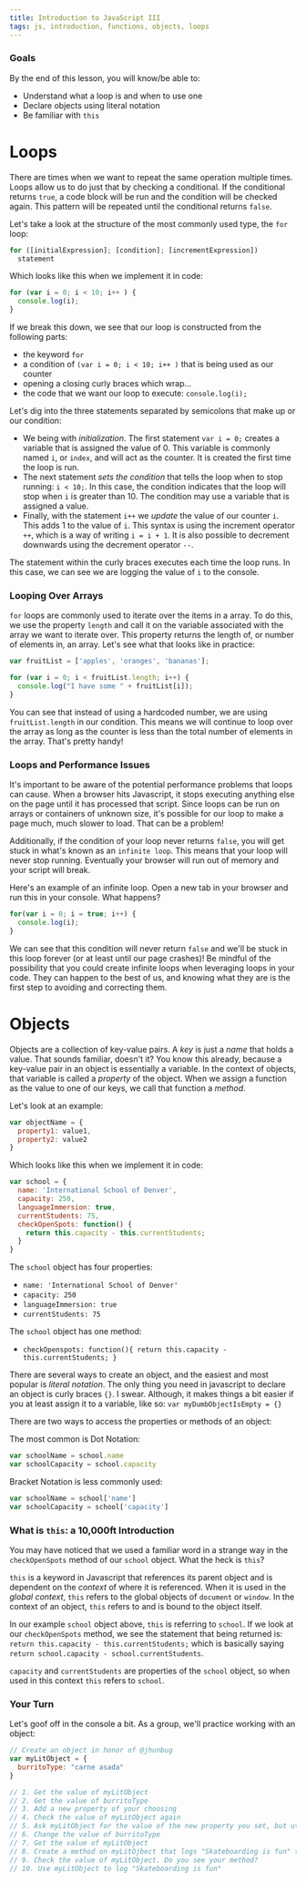 ```yaml
---
title: Introduction to JavaScript III
tags: js, introduction, functions, objects, loops
---
```

### Goals

By the end of this lesson, you will know/be able to:

* Understand what a loop is and when to use one
* Declare objects using literal notation
* Be familiar with `this`
<!-- * Understand more advanced usage of functions -->

# Loops
There are times when we want to repeat the same operation multiple times. Loops allow us to do just that by checking a conditional. If the conditional returns `true`, a code block will be run and the condition will be checked again. This pattern will be repeated until the conditional returns `false`.

Let's take a look at the structure of the most commonly used type, the `for` loop:

```js
for ([initialExpression]; [condition]; [incrementExpression])
  statement
```

Which looks like this when we implement it in code:

```js
for (var i = 0; i < 10; i++ ) {
  console.log(i);
}
```

If we break this down, we see that our loop is constructed from the following parts:

- the keyword `for`
- a condition of `(var i = 0; i < 10; i++ )` that is being used as our counter
- opening a closing curly braces which wrap...
- the code that we want our loop to execute: `console.log(i);`

Let's dig into the three statements separated by semicolons that make up or our condition:

- We being with _initialization_. The first statement `var i = 0;` creates a variable that is assigned the value of 0. This variable is commonly named `i`, or `index`, and will act as the counter. It is created the first time the loop is run.
- The next statement _sets the condition_ that tells the loop when to stop running: `i < 10;`. In this case, the condition indicates that the loop will stop when `i` is greater than 10. The condition may use a variable that is assigned a value.
- Finally, with the statement `i++` we _update_ the value of our counter `i`. This adds 1 to the value of `i`. This syntax is using the increment operator `++`, which is a way of writing `i = i + 1`. It is also possible to decrement downwards using the decrement operator `--`.

The statement within the curly braces executes each time the loop runs. In this case, we can see we are logging the value of `i` to the console.

### Looping Over Arrays
`for` loops are commonly used to iterate over the items in a array. To do this, we use the property `length` and call it on the variable associated with the array we want to iterate over. This property returns the length of, or number of elements in, an array. Let's see what that looks like in practice:

```js
var fruitList = ['apples', 'oranges', 'bananas'];

for (var i = 0; i < fruitList.length; i++) {
  console.log("I have some " + fruitList[i]);
}
```

You can see that instead of using a hardcoded number, we are using `fruitList.length` in our condition. This means we will continue to loop over the array as long as the counter is less than the total number of elements in the array. That's pretty handy!

<!-- ## Types of Loops
We've looked at `for` loops, but there are other types of loops.

#### While Loops
Like `for` loops, a `while` loop checks that a condition is true and executes until that condition is false. Let's take a look at basic structure:

```js
while (condition) {
  statement
}
```

Ok, that looks pretty straightforward. Let's see it in an actual example:

```js
var i = 0;

while (i < 5) {
  console.log(i);
}
``` -->

### Loops and Performance Issues
It's important to be aware of the potential performance problems that loops can cause. When a browser hits Javascript, it stops executing anything else on the page until it has processed that script. Since loops can be run on arrays or containers of unknown size, it's possible for our loop to make a page much, much slower to load. That can be a problem!

Additionally, if the condition of your loop never returns `false`, you will get stuck in what's known as an `infinite loop`. This means that your loop will never stop running. Eventually your browser will run out of memory and your script will break.

Here's an example of an infinite loop. Open a new tab in your browser and run this in your console. What happens?

```js
for(var i = 0; i = true; i++) {
  console.log(i);
}
```

We can see that this condition will never return `false` and we'll be stuck in this loop forever (or at least until our page crashes)! Be mindful of the possibility that you could create infinite loops when leveraging loops in your code. They can happen to the best of us, and knowing what they are is the first step to avoiding and correcting them.

# Objects
Objects are a collection of key-value pairs. A _key_ is just a _name_ that holds a value. That sounds familiar, doesn't it? You know this already, because a key-value pair in an object is essentially a variable. In the context of objects, that variable is called a _property_ of the object. When we assign a function as the value to one of our keys, we call that function a _method_.

Let's look at an example:

```javascript
var objectName = {
  property1: value1,
  property2: value2
}
```

Which looks like this when we implement it in code:

```javascript
var school = {
  name: 'International School of Denver',
  capacity: 250,
  languageImmersion: true,
  currentStudents: 75,
  checkOpenSpots: function() {
    return this.capacity - this.currentStudents;
  }
}
```
The ```school``` object has four properties:

- ```name: 'International School of Denver'```
- ```capacity: 250```
- ```languageImmersion: true```
- ```currentStudents: 75```

The ```school``` object has one method:

- ```checkOpenspots: function(){ return this.capacity - this.currentStudents; }```

There are several ways to create an object, and the easiest and most popular is _literal notation_. The only thing you need in javascript to declare an object is curly braces ```{}```. I swear. Although, it makes things a bit easier if you at least assign it to a variable, like so: ```var myDumbObjectIsEmpty = {}```

There are two ways to access the properties or methods of an object:

The most common is Dot Notation:

```js
var schoolName = school.name
var schoolCapacity = school.capacity
```

Bracket Notation is less commonly used:

```js
var schoolName = school['name']
var schoolCapacity = school['capacity']
```

### What is `this`: a 10,000ft Introduction
You may have noticed that we used a familiar word in a strange way in the `checkOpenSpots` method of our `school` object. What the heck is `this`?

`this` is a keyword in Javascript that references its parent object and is dependent on the _context_ of where it is referenced. When it is used in the _global context_, `this` refers to the global objects of `document` or `window`. In the context of an object, `this` refers to and is bound to the object itself.

In our example `school` object above, `this` is referring to `school`. If we look at our `checkOpenSpots` method, we see the statement that being returned is: `return this.capacity - this.currentStudents;` which is basically saying `return school.capacity - school.currentStudents`.

`capacity` and `currentStudents` are properties of the `school` object, so when used in this context `this` refers to `school`.

### Your Turn
Let's goof off in the console a bit. As a group, we'll practice working with an object:

```javascript
// Create an object in honor of @jhunbug
var myLitObject = {
  burritoType: "carne asada"
}

// 1. Get the value of myLitObject
// 2. Get the value of burritoType
// 3. Add a new property of your choosing
// 4. Check the value of myLitObject again
// 5. Ask myLitObject for the value of the new property you set, but utilize a different notation than when you asked for the value of burritoType in step #2
// 6. Change the value of burritoType
// 7. Get the value of myLitObject
// 8. Create a method on myLitOjbect that logs "Skateboarding is fun" to the console
// 9. Check the value of myLitObject. Do you see your method?
// 10. Use myLitObject to log "Skateboarding is fun"
```
<!--
# More Fun with functions
We're familiar with functions, but let's talk about a few more things we can do with them.

### Calling functions inside of other functions
When writing Javascript, you want to do your best to keep your code DRY. That means keeping functions concise and single responsibility. It's not uncommon to do a first pass at solving a problem and end up with a more verbose solution, and then revisit your code to tighten it up. This process of cleaning up your working code is called refactoring. When we refactor, we look to see where we have unnecessary duplication in our functions and see if we can pull out chunks of code into separate chunks of reusable code. -->
